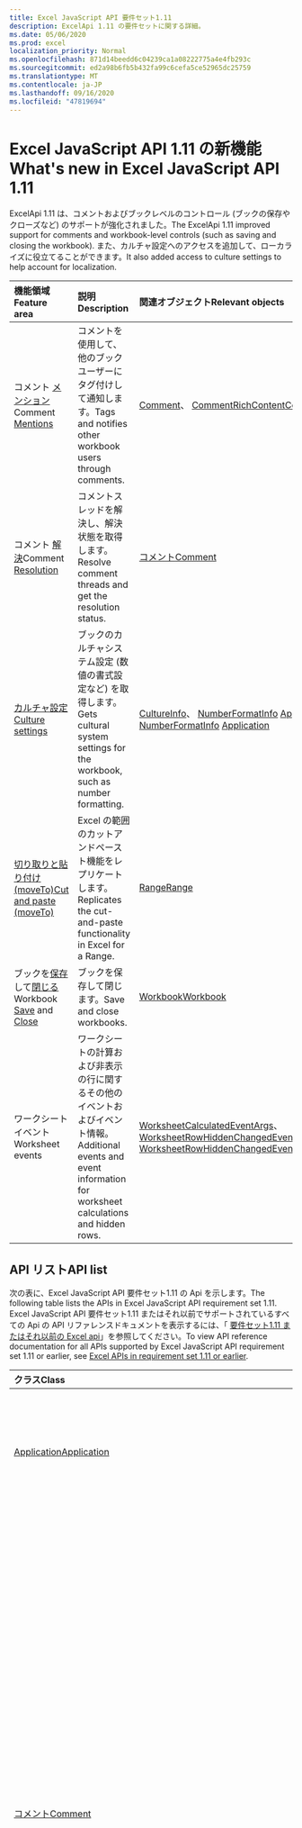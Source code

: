 ```yaml
---
title: Excel JavaScript API 要件セット1.11
description: ExcelApi 1.11 の要件セットに関する詳細。
ms.date: 05/06/2020
ms.prod: excel
localization_priority: Normal
ms.openlocfilehash: 871d14beedd6c04239ca1a08222775a4e4fb293c
ms.sourcegitcommit: ed2a98b6fb5b432fa99c6cefa5ce52965dc25759
ms.translationtype: MT
ms.contentlocale: ja-JP
ms.lasthandoff: 09/16/2020
ms.locfileid: "47819694"
---
```

# <a name="whats-new-in-excel-javascript-api-111"></a><span data-ttu-id="2261a-103">Excel JavaScript API 1.11 の新機能</span><span class="sxs-lookup"><span data-stu-id="2261a-103">What's new in Excel JavaScript API 1.11</span></span>

<span data-ttu-id="2261a-104">ExcelApi 1.11 は、コメントおよびブックレベルのコントロール (ブックの保存やクローズなど) のサポートが強化されました。</span><span class="sxs-lookup"><span data-stu-id="2261a-104">The ExcelApi 1.11 improved support for comments and workbook-level controls (such as saving and closing the workbook).</span></span> <span data-ttu-id="2261a-105">また、カルチャ設定へのアクセスを追加して、ローカライズに役立てることができます。</span><span class="sxs-lookup"><span data-stu-id="2261a-105">It also added access to culture settings to help account for localization.</span></span>

| <span data-ttu-id="2261a-106">機能領域</span><span class="sxs-lookup"><span data-stu-id="2261a-106">Feature area</span></span> | <span data-ttu-id="2261a-107">説明</span><span class="sxs-lookup"><span data-stu-id="2261a-107">Description</span></span> | <span data-ttu-id="2261a-108">関連オブジェクト</span><span class="sxs-lookup"><span data-stu-id="2261a-108">Relevant objects</span></span> |
|:--- |:--- |:--- |
| <span data-ttu-id="2261a-109">コメント [メンション](../../excel/excel-add-ins-comments.md#mentions)</span><span class="sxs-lookup"><span data-stu-id="2261a-109">Comment [Mentions](../../excel/excel-add-ins-comments.md#mentions)</span></span> |<span data-ttu-id="2261a-110">コメントを使用して、他のブックユーザーにタグ付けして通知します。</span><span class="sxs-lookup"><span data-stu-id="2261a-110">Tags and notifies other workbook users through comments.</span></span> | <span data-ttu-id="2261a-111">[Comment](/javascript/api/excel/excel.comment)、 [CommentRichContent](/javascript/api/excel/excel.commentrichcontent)</span><span class="sxs-lookup"><span data-stu-id="2261a-111">[Comment](/javascript/api/excel/excel.comment), [CommentRichContent](/javascript/api/excel/excel.commentrichcontent)</span></span> |
| <span data-ttu-id="2261a-112">コメント [解決](../../excel/excel-add-ins-comments.md#resolve-comment-threads)</span><span class="sxs-lookup"><span data-stu-id="2261a-112">Comment [Resolution](../../excel/excel-add-ins-comments.md#resolve-comment-threads)</span></span> | <span data-ttu-id="2261a-113">コメントスレッドを解決し、解決状態を取得します。</span><span class="sxs-lookup"><span data-stu-id="2261a-113">Resolve comment threads and get the resolution status.</span></span> | [<span data-ttu-id="2261a-114">コメント</span><span class="sxs-lookup"><span data-stu-id="2261a-114">Comment</span></span>](/javascript/api/excel/excel.comment) |
| [<span data-ttu-id="2261a-115">カルチャ設定</span><span class="sxs-lookup"><span data-stu-id="2261a-115">Culture settings</span></span>](../../excel/excel-add-ins-workbooks.md#access-application-culture-settings) | <span data-ttu-id="2261a-116">ブックのカルチャシステム設定 (数値の書式設定など) を取得します。</span><span class="sxs-lookup"><span data-stu-id="2261a-116">Gets cultural system settings for the workbook, such as number formatting.</span></span> | <span data-ttu-id="2261a-117">[CultureInfo](/javascript/api/excel/excel.cultureinfo)、 [NumberFormatInfo](/javascript/api/excel/excel.numberformatinfo) [Application](/javascript/api/excel/excel.application)</span><span class="sxs-lookup"><span data-stu-id="2261a-117">[CultureInfo](/javascript/api/excel/excel.cultureinfo), [NumberFormatInfo](/javascript/api/excel/excel.numberformatinfo) [Application](/javascript/api/excel/excel.application)</span></span> |
| [<span data-ttu-id="2261a-118">切り取りと貼り付け (moveTo)</span><span class="sxs-lookup"><span data-stu-id="2261a-118">Cut and paste (moveTo)</span></span>](../../excel/excel-add-ins-ranges-advanced.md#cut-copy-and-paste) | <span data-ttu-id="2261a-119">Excel の範囲のカットアンドペースト機能をレプリケートします。</span><span class="sxs-lookup"><span data-stu-id="2261a-119">Replicates the cut-and-paste functionality in Excel for a Range.</span></span> | [<span data-ttu-id="2261a-120">Range</span><span class="sxs-lookup"><span data-stu-id="2261a-120">Range</span></span>](/javascript/api/excel/excel.range) |
| <span data-ttu-id="2261a-121">ブックを[保存](../../excel/excel-add-ins-workbooks.md#save-the-workbook)して[閉じる](../../excel/excel-add-ins-workbooks.md#close-the-workbook)</span><span class="sxs-lookup"><span data-stu-id="2261a-121">Workbook [Save](../../excel/excel-add-ins-workbooks.md#save-the-workbook) and [Close](../../excel/excel-add-ins-workbooks.md#close-the-workbook)</span></span> | <span data-ttu-id="2261a-122">ブックを保存して閉じます。</span><span class="sxs-lookup"><span data-stu-id="2261a-122">Save and close workbooks.</span></span> | [<span data-ttu-id="2261a-123">Workbook</span><span class="sxs-lookup"><span data-stu-id="2261a-123">Workbook</span></span>](/javascript/api/excel/excel.workbook) |
| <span data-ttu-id="2261a-124">ワークシートイベント</span><span class="sxs-lookup"><span data-stu-id="2261a-124">Worksheet events</span></span> | <span data-ttu-id="2261a-125">ワークシートの計算および非表示の行に関するその他のイベントおよびイベント情報。</span><span class="sxs-lookup"><span data-stu-id="2261a-125">Additional events and event information for worksheet calculations and hidden rows.</span></span> | <span data-ttu-id="2261a-126">[WorksheetCalculatedEventArgs](/javascript/api/excel/excel.worksheetcalculatedeventargs)、 [WorksheetRowHiddenChangedEventArgs](/javascript/api/excel/excel.worksheetrowhiddenchangedeventargs)</span><span class="sxs-lookup"><span data-stu-id="2261a-126">[WorksheetCalculatedEventArgs](/javascript/api/excel/excel.worksheetcalculatedeventargs), [WorksheetRowHiddenChangedEventArgs](/javascript/api/excel/excel.worksheetrowhiddenchangedeventargs)</span></span> |

## <a name="api-list"></a><span data-ttu-id="2261a-127">API リスト</span><span class="sxs-lookup"><span data-stu-id="2261a-127">API list</span></span>

<span data-ttu-id="2261a-128">次の表に、Excel JavaScript API 要件セット1.11 の Api を示します。</span><span class="sxs-lookup"><span data-stu-id="2261a-128">The following table lists the APIs in Excel JavaScript API requirement set 1.11.</span></span> <span data-ttu-id="2261a-129">Excel JavaScript API 要件セット1.11 またはそれ以前でサポートされているすべての Api の API リファレンスドキュメントを表示するには、「 [要件セット1.11 またはそれ以前の Excel api](/javascript/api/excel?view=excel-js-1.11&preserve-view=true)」を参照してください。</span><span class="sxs-lookup"><span data-stu-id="2261a-129">To view API reference documentation for all APIs supported by Excel JavaScript API requirement set 1.11 or earlier, see [Excel APIs in requirement set 1.11 or earlier](/javascript/api/excel?view=excel-js-1.11&preserve-view=true).</span></span>

| <span data-ttu-id="2261a-130">クラス</span><span class="sxs-lookup"><span data-stu-id="2261a-130">Class</span></span> | <span data-ttu-id="2261a-131">フィールド</span><span class="sxs-lookup"><span data-stu-id="2261a-131">Fields</span></span> | <span data-ttu-id="2261a-132">説明</span><span class="sxs-lookup"><span data-stu-id="2261a-132">Description</span></span> |
|:---|:---|:---|
|[<span data-ttu-id="2261a-133">Application</span><span class="sxs-lookup"><span data-stu-id="2261a-133">Application</span></span>](/javascript/api/excel/excel.application)|[<span data-ttu-id="2261a-134">cultureInfo</span><span class="sxs-lookup"><span data-stu-id="2261a-134">cultureInfo</span></span>](/javascript/api/excel/excel.application#cultureinfo)|<span data-ttu-id="2261a-135">現在のシステムのカルチャ設定に基づく情報を提供します。</span><span class="sxs-lookup"><span data-stu-id="2261a-135">Provides information based on current system culture settings.</span></span> <span data-ttu-id="2261a-136">これには、カルチャ名、数値形式、およびその他のカルチャに依存する設定が含まれます。</span><span class="sxs-lookup"><span data-stu-id="2261a-136">This includes the culture names, number formatting, and other culturally dependent settings.</span></span>|
||[<span data-ttu-id="2261a-137">decimalSeparator</span><span class="sxs-lookup"><span data-stu-id="2261a-137">decimalSeparator</span></span>](/javascript/api/excel/excel.application#decimalseparator)|<span data-ttu-id="2261a-138">数値の小数点の記号として使用される文字列を取得します。</span><span class="sxs-lookup"><span data-stu-id="2261a-138">Gets the string used as the decimal separator for numeric values.</span></span> <span data-ttu-id="2261a-139">これは、Excel のローカル設定に基づいています。</span><span class="sxs-lookup"><span data-stu-id="2261a-139">This is based on Excel's local settings.</span></span>|
||[<span data-ttu-id="2261a-140">thousandsSeparator</span><span class="sxs-lookup"><span data-stu-id="2261a-140">thousandsSeparator</span></span>](/javascript/api/excel/excel.application#thousandsseparator)|<span data-ttu-id="2261a-141">数値の小数点の左側にある数字のグループを区切るために使用される文字列を取得します。</span><span class="sxs-lookup"><span data-stu-id="2261a-141">Gets the string used to separate groups of digits to the left of the decimal for numeric values.</span></span> <span data-ttu-id="2261a-142">これは、Excel のローカル設定に基づいています。</span><span class="sxs-lookup"><span data-stu-id="2261a-142">This is based on Excel's local settings.</span></span>|
||[<span data-ttu-id="2261a-143">useSystemSeparators</span><span class="sxs-lookup"><span data-stu-id="2261a-143">useSystemSeparators</span></span>](/javascript/api/excel/excel.application#usesystemseparators)|<span data-ttu-id="2261a-144">Excel のシステム区切り記号を有効にするかどうかを指定します。</span><span class="sxs-lookup"><span data-stu-id="2261a-144">Specifies if the system separators of Excel are enabled.</span></span>|
|[<span data-ttu-id="2261a-145">コメント</span><span class="sxs-lookup"><span data-stu-id="2261a-145">Comment</span></span>](/javascript/api/excel/excel.comment)|[<span data-ttu-id="2261a-146">mentions</span><span class="sxs-lookup"><span data-stu-id="2261a-146">mentions</span></span>](/javascript/api/excel/excel.comment#mentions)|<span data-ttu-id="2261a-147">コメントに記載されているエンティティ (ユーザーなど) を取得します。</span><span class="sxs-lookup"><span data-stu-id="2261a-147">Gets the entities (e.g., people) that are mentioned in comments.</span></span>|
||[<span data-ttu-id="2261a-148">richContent</span><span class="sxs-lookup"><span data-stu-id="2261a-148">richContent</span></span>](/javascript/api/excel/excel.comment#richcontent)|<span data-ttu-id="2261a-149">リッチコメントの内容 (コメント内のメンションなど) を取得します。</span><span class="sxs-lookup"><span data-stu-id="2261a-149">Gets the rich comment content (e.g., mentions in comments).</span></span> <span data-ttu-id="2261a-150">この文字列は、エンドユーザーに表示されることを意図したものではありません。</span><span class="sxs-lookup"><span data-stu-id="2261a-150">This string is not meant to be displayed to end-users.</span></span> <span data-ttu-id="2261a-151">アドインでは、リッチコメントコンテンツを解析するためにのみ使用する必要があります。</span><span class="sxs-lookup"><span data-stu-id="2261a-151">Your add-in should only use this to parse rich comment content.</span></span>|
||[<span data-ttu-id="2261a-152">解析</span><span class="sxs-lookup"><span data-stu-id="2261a-152">resolved</span></span>](/javascript/api/excel/excel.comment#resolved)|<span data-ttu-id="2261a-153">コメントスレッドの状態。</span><span class="sxs-lookup"><span data-stu-id="2261a-153">The comment thread status.</span></span> <span data-ttu-id="2261a-154">値 "true" は、コメントスレッドが解決されることを意味します。</span><span class="sxs-lookup"><span data-stu-id="2261a-154">A value of "true" means the comment thread is resolved.</span></span>|
||[<span data-ttu-id="2261a-155">updateMentions (contentWithMentions ション: CommentRichContent)</span><span class="sxs-lookup"><span data-stu-id="2261a-155">updateMentions(contentWithMentions: Excel.CommentRichContent)</span></span>](/javascript/api/excel/excel.comment#updatementions-contentwithmentions-)|<span data-ttu-id="2261a-156">特別に書式設定された文字列とメンションの一覧を使用して、コメントの内容を更新します。</span><span class="sxs-lookup"><span data-stu-id="2261a-156">Updates the comment content with a specially formatted string and a list of mentions.</span></span>|
|[<span data-ttu-id="2261a-157">CommentCollection</span><span class="sxs-lookup"><span data-stu-id="2261a-157">CommentCollection</span></span>](/javascript/api/excel/excel.commentcollection)|[<span data-ttu-id="2261a-158">add (cellAddress: Range \| string, content: CommentRichContent \| String, contenttype?: Excel)</span><span class="sxs-lookup"><span data-stu-id="2261a-158">add(cellAddress: Range \| string, content: CommentRichContent \| string, contentType?: Excel.ContentType)</span></span>](/javascript/api/excel/excel.commentcollection#add-celladdress--content--contenttype-)|<span data-ttu-id="2261a-159">指定したセルで、指定した内容の新しいコメントを作成します。</span><span class="sxs-lookup"><span data-stu-id="2261a-159">Creates a new comment with the given content on the given cell.</span></span> <span data-ttu-id="2261a-160">`InvalidArgument`指定した範囲が1つのセルより大きい場合は、エラーがスローされます。</span><span class="sxs-lookup"><span data-stu-id="2261a-160">An `InvalidArgument` error is thrown if the provided range is larger than one cell.</span></span>|
|[<span data-ttu-id="2261a-161">コメントについて</span><span class="sxs-lookup"><span data-stu-id="2261a-161">CommentMention</span></span>](/javascript/api/excel/excel.commentmention)|[<span data-ttu-id="2261a-162">email</span><span class="sxs-lookup"><span data-stu-id="2261a-162">email</span></span>](/javascript/api/excel/excel.commentmention#email)|<span data-ttu-id="2261a-163">コメントに記載されているエンティティの電子メールアドレス。</span><span class="sxs-lookup"><span data-stu-id="2261a-163">The email address of the entity that is mentioned in comment.</span></span>|
||[<span data-ttu-id="2261a-164">id</span><span class="sxs-lookup"><span data-stu-id="2261a-164">id</span></span>](/javascript/api/excel/excel.commentmention#id)|<span data-ttu-id="2261a-165">エンティティの id。</span><span class="sxs-lookup"><span data-stu-id="2261a-165">The id of the entity.</span></span> <span data-ttu-id="2261a-166">Id は、のいずれかの id と一致し `CommentRichContent.richContent` ます。</span><span class="sxs-lookup"><span data-stu-id="2261a-166">The id matches one of the ids in `CommentRichContent.richContent`.</span></span>|
||[<span data-ttu-id="2261a-167">name</span><span class="sxs-lookup"><span data-stu-id="2261a-167">name</span></span>](/javascript/api/excel/excel.commentmention#name)|<span data-ttu-id="2261a-168">Comment で言及されているエンティティの名前。</span><span class="sxs-lookup"><span data-stu-id="2261a-168">The name of the entity that is mentioned in comment.</span></span>|
|[<span data-ttu-id="2261a-169">CommentReply</span><span class="sxs-lookup"><span data-stu-id="2261a-169">CommentReply</span></span>](/javascript/api/excel/excel.commentreply)|[<span data-ttu-id="2261a-170">mentions</span><span class="sxs-lookup"><span data-stu-id="2261a-170">mentions</span></span>](/javascript/api/excel/excel.commentreply#mentions)|<span data-ttu-id="2261a-171">コメントに記載されているエンティティ (ユーザーなど)。</span><span class="sxs-lookup"><span data-stu-id="2261a-171">The entities (e.g., people) that are mentioned in comments.</span></span>|
||[<span data-ttu-id="2261a-172">解析</span><span class="sxs-lookup"><span data-stu-id="2261a-172">resolved</span></span>](/javascript/api/excel/excel.commentreply#resolved)|<span data-ttu-id="2261a-173">コメントの返信状態。</span><span class="sxs-lookup"><span data-stu-id="2261a-173">The comment reply status.</span></span> <span data-ttu-id="2261a-174">値 "true" は、応答が解決された状態であることを意味します。</span><span class="sxs-lookup"><span data-stu-id="2261a-174">A value of "true" means the reply is in the resolved state.</span></span>|
||[<span data-ttu-id="2261a-175">richContent</span><span class="sxs-lookup"><span data-stu-id="2261a-175">richContent</span></span>](/javascript/api/excel/excel.commentreply#richcontent)|<span data-ttu-id="2261a-176">リッチコメントの内容 (コメント内のメンションなど)。</span><span class="sxs-lookup"><span data-stu-id="2261a-176">The rich comment content (e.g., mentions in comments).</span></span> <span data-ttu-id="2261a-177">この文字列は、エンドユーザーに表示されることを意図したものではありません。</span><span class="sxs-lookup"><span data-stu-id="2261a-177">This string is not meant to be displayed to end-users.</span></span> <span data-ttu-id="2261a-178">アドインでは、リッチコメントコンテンツを解析するためにのみ使用する必要があります。</span><span class="sxs-lookup"><span data-stu-id="2261a-178">Your add-in should only use this to parse rich comment content.</span></span>|
||[<span data-ttu-id="2261a-179">updateMentions (contentWithMentions ション: CommentRichContent)</span><span class="sxs-lookup"><span data-stu-id="2261a-179">updateMentions(contentWithMentions: Excel.CommentRichContent)</span></span>](/javascript/api/excel/excel.commentreply#updatementions-contentwithmentions-)|<span data-ttu-id="2261a-180">特別に書式設定された文字列とメンションの一覧を使用して、コメントの内容を更新します。</span><span class="sxs-lookup"><span data-stu-id="2261a-180">Updates the comment content with a specially formatted string and a list of mentions.</span></span>|
|[<span data-ttu-id="2261a-181">CommentReplyCollection</span><span class="sxs-lookup"><span data-stu-id="2261a-181">CommentReplyCollection</span></span>](/javascript/api/excel/excel.commentreplycollection)|[<span data-ttu-id="2261a-182">add (content: CommentRichContent \| string, contenttype?: Excel)</span><span class="sxs-lookup"><span data-stu-id="2261a-182">add(content: CommentRichContent \| string, contentType?: Excel.ContentType)</span></span>](/javascript/api/excel/excel.commentreplycollection#add-content--contenttype-)|<span data-ttu-id="2261a-183">コメントのコメント返信を作成します。</span><span class="sxs-lookup"><span data-stu-id="2261a-183">Creates a comment reply for comment.</span></span>|
|[<span data-ttu-id="2261a-184">CommentRichContent</span><span class="sxs-lookup"><span data-stu-id="2261a-184">CommentRichContent</span></span>](/javascript/api/excel/excel.commentrichcontent)|[<span data-ttu-id="2261a-185">mentions</span><span class="sxs-lookup"><span data-stu-id="2261a-185">mentions</span></span>](/javascript/api/excel/excel.commentrichcontent#mentions)|<span data-ttu-id="2261a-186">コメント内で言及されているすべてのエンティティ (人物など) を含む配列。</span><span class="sxs-lookup"><span data-stu-id="2261a-186">An array containing all the entities (e.g., people) mentioned within the comment.</span></span>|
||[<span data-ttu-id="2261a-187">richContent</span><span class="sxs-lookup"><span data-stu-id="2261a-187">richContent</span></span>](/javascript/api/excel/excel.commentrichcontent#richcontent)|<span data-ttu-id="2261a-188">コメントのリッチコンテンツを指定します (たとえば、メンションを含むコメントコンテンツ、最初に説明したエンティティの id 属性は0、2番目に指定したエンティティの id 属性は1です)。</span><span class="sxs-lookup"><span data-stu-id="2261a-188">Specifies the rich content of the comment (e.g., comment content with mentions, the first mentioned entity has an id attribute of 0, and the second mentioned entity has an id attribute of 1.</span></span>|
|[<span data-ttu-id="2261a-189">CultureInfo</span><span class="sxs-lookup"><span data-stu-id="2261a-189">CultureInfo</span></span>](/javascript/api/excel/excel.cultureinfo)|[<span data-ttu-id="2261a-190">name</span><span class="sxs-lookup"><span data-stu-id="2261a-190">name</span></span>](/javascript/api/excel/excel.cultureinfo#name)|<span data-ttu-id="2261a-191">カルチャ名を languagecode2-country/regioncode2 の形式で取得します (例: "zh-cn-cn" または "en-us")。</span><span class="sxs-lookup"><span data-stu-id="2261a-191">Gets the culture name in the format languagecode2-country/regioncode2 (e.g., "zh-cn" or "en-us").</span></span> <span data-ttu-id="2261a-192">これは、現在のシステム設定に基づいています。</span><span class="sxs-lookup"><span data-stu-id="2261a-192">This is based on current system settings.</span></span>|
||[<span data-ttu-id="2261a-193">numberFormat</span><span class="sxs-lookup"><span data-stu-id="2261a-193">numberFormat</span></span>](/javascript/api/excel/excel.cultureinfo#numberformat)|<span data-ttu-id="2261a-194">数字を表示するためのカルチャに適した形式を定義します。</span><span class="sxs-lookup"><span data-stu-id="2261a-194">Defines the culturally appropriate format of displaying numbers.</span></span> <span data-ttu-id="2261a-195">これは、現在のシステムのカルチャ設定に基づいています。</span><span class="sxs-lookup"><span data-stu-id="2261a-195">This is based on current system culture settings.</span></span>|
|[<span data-ttu-id="2261a-196">NumberFormatInfo</span><span class="sxs-lookup"><span data-stu-id="2261a-196">NumberFormatInfo</span></span>](/javascript/api/excel/excel.numberformatinfo)|[<span data-ttu-id="2261a-197">numberDecimalSeparator</span><span class="sxs-lookup"><span data-stu-id="2261a-197">numberDecimalSeparator</span></span>](/javascript/api/excel/excel.numberformatinfo#numberdecimalseparator)|<span data-ttu-id="2261a-198">数値の小数点の記号として使用される文字列を取得します。</span><span class="sxs-lookup"><span data-stu-id="2261a-198">Gets the string used as the decimal separator for numeric values.</span></span> <span data-ttu-id="2261a-199">これは、現在のシステム設定に基づいています。</span><span class="sxs-lookup"><span data-stu-id="2261a-199">This is based on current system settings.</span></span>|
||[<span data-ttu-id="2261a-200">番号 Groupseparator</span><span class="sxs-lookup"><span data-stu-id="2261a-200">numberGroupSeparator</span></span>](/javascript/api/excel/excel.numberformatinfo#numbergroupseparator)|<span data-ttu-id="2261a-201">数値の小数点の左側にある数字のグループを区切るために使用される文字列を取得します。</span><span class="sxs-lookup"><span data-stu-id="2261a-201">Gets the string used to separate groups of digits to the left of the decimal for numeric values.</span></span> <span data-ttu-id="2261a-202">これは、現在のシステム設定に基づいています。</span><span class="sxs-lookup"><span data-stu-id="2261a-202">This is based on current system settings.</span></span>|
|[<span data-ttu-id="2261a-203">Range</span><span class="sxs-lookup"><span data-stu-id="2261a-203">Range</span></span>](/javascript/api/excel/excel.range)|[<span data-ttu-id="2261a-204">moveTo (destinationRange: Range \| string)</span><span class="sxs-lookup"><span data-stu-id="2261a-204">moveTo(destinationRange: Range \| string)</span></span>](/javascript/api/excel/excel.range#moveto-destinationrange-)|<span data-ttu-id="2261a-205">セルの値、書式設定、および数式を現在の範囲から移動先の範囲に移動し、そのセルの古い情報を置き換えます。</span><span class="sxs-lookup"><span data-stu-id="2261a-205">Moves cell values, formatting, and formulas from current range to the destination range, replacing the old information in those cells.</span></span>|
|[<span data-ttu-id="2261a-206">範囲の形式</span><span class="sxs-lookup"><span data-stu-id="2261a-206">RangeFormat</span></span>](/javascript/api/excel/excel.rangeformat)|[<span data-ttu-id="2261a-207">adjustIndent (金額: 数値)</span><span class="sxs-lookup"><span data-stu-id="2261a-207">adjustIndent(amount: number)</span></span>](/javascript/api/excel/excel.rangeformat#adjustindent-amount-)|<span data-ttu-id="2261a-208">範囲の書式のインデントを調整します。</span><span class="sxs-lookup"><span data-stu-id="2261a-208">Adjusts the indentation of the range formatting.</span></span> <span data-ttu-id="2261a-209">[インデント] の値の範囲は 0 ~ 250 で、文字単位です。</span><span class="sxs-lookup"><span data-stu-id="2261a-209">The indent value ranges from 0 to 250 and is measured in characters.</span></span>|
|[<span data-ttu-id="2261a-210">ブック</span><span class="sxs-lookup"><span data-stu-id="2261a-210">Workbook</span></span>](/javascript/api/excel/excel.workbook)|[<span data-ttu-id="2261a-211">close(closeBehavior?: Excel.CloseBehavior)</span><span class="sxs-lookup"><span data-stu-id="2261a-211">close(closeBehavior?: Excel.CloseBehavior)</span></span>](/javascript/api/excel/excel.workbook#close-closebehavior-)|<span data-ttu-id="2261a-212">現在のブックを閉じます。</span><span class="sxs-lookup"><span data-stu-id="2261a-212">Close current workbook.</span></span>|
||[<span data-ttu-id="2261a-213">save(saveBehavior?: Excel.SaveBehavior)</span><span class="sxs-lookup"><span data-stu-id="2261a-213">save(saveBehavior?: Excel.SaveBehavior)</span></span>](/javascript/api/excel/excel.workbook#save-savebehavior-)|<span data-ttu-id="2261a-214">現在のブックを保存します。</span><span class="sxs-lookup"><span data-stu-id="2261a-214">Save current workbook.</span></span>|
|[<span data-ttu-id="2261a-215">ワークシート</span><span class="sxs-lookup"><span data-stu-id="2261a-215">Worksheet</span></span>](/javascript/api/excel/excel.worksheet)|[<span data-ttu-id="2261a-216">onRowHiddenChanged</span><span class="sxs-lookup"><span data-stu-id="2261a-216">onRowHiddenChanged</span></span>](/javascript/api/excel/excel.worksheet#onrowhiddenchanged)|<span data-ttu-id="2261a-217">特定のワークシートで、1つまたは複数の行の非表示の状態が変更されたときに発生します。</span><span class="sxs-lookup"><span data-stu-id="2261a-217">Occurs when the hidden state of one or more rows has changed on a specific worksheet.</span></span>|
|[<span data-ttu-id="2261a-218">WorksheetCalculatedEventArgs</span><span class="sxs-lookup"><span data-stu-id="2261a-218">WorksheetCalculatedEventArgs</span></span>](/javascript/api/excel/excel.worksheetcalculatedeventargs)|[<span data-ttu-id="2261a-219">address</span><span class="sxs-lookup"><span data-stu-id="2261a-219">address</span></span>](/javascript/api/excel/excel.worksheetcalculatedeventargs#address)|<span data-ttu-id="2261a-220">計算を完了した範囲のアドレス。</span><span class="sxs-lookup"><span data-stu-id="2261a-220">The address of the range that completed calculation.</span></span>|
|[<span data-ttu-id="2261a-221">WorksheetCollection</span><span class="sxs-lookup"><span data-stu-id="2261a-221">WorksheetCollection</span></span>](/javascript/api/excel/excel.worksheetcollection)|[<span data-ttu-id="2261a-222">onRowHiddenChanged</span><span class="sxs-lookup"><span data-stu-id="2261a-222">onRowHiddenChanged</span></span>](/javascript/api/excel/excel.worksheetcollection#onrowhiddenchanged)|<span data-ttu-id="2261a-223">特定のワークシートで、1つまたは複数の行の非表示の状態が変更されたときに発生します。</span><span class="sxs-lookup"><span data-stu-id="2261a-223">Occurs when the hidden state of one or more rows has changed on a specific worksheet.</span></span>|
|[<span data-ttu-id="2261a-224">WorksheetRowHiddenChangedEventArgs</span><span class="sxs-lookup"><span data-stu-id="2261a-224">WorksheetRowHiddenChangedEventArgs</span></span>](/javascript/api/excel/excel.worksheetrowhiddenchangedeventargs)|[<span data-ttu-id="2261a-225">address</span><span class="sxs-lookup"><span data-stu-id="2261a-225">address</span></span>](/javascript/api/excel/excel.worksheetrowhiddenchangedeventargs#address)|<span data-ttu-id="2261a-226">特定のワークシートで変更されたエリアを表す範囲のアドレスを取得します。</span><span class="sxs-lookup"><span data-stu-id="2261a-226">Gets the range address that represents the changed area of a specific worksheet.</span></span>|
||[<span data-ttu-id="2261a-227">changeType</span><span class="sxs-lookup"><span data-stu-id="2261a-227">changeType</span></span>](/javascript/api/excel/excel.worksheetrowhiddenchangedeventargs#changetype)|<span data-ttu-id="2261a-228">イベントがトリガーされた方法を表す変更の種類を取得します。</span><span class="sxs-lookup"><span data-stu-id="2261a-228">Gets the type of change that represents how the event was triggered.</span></span> <span data-ttu-id="2261a-229">詳細は「`Excel.RowHiddenChangeType`」をご覧ください。</span><span class="sxs-lookup"><span data-stu-id="2261a-229">See `Excel.RowHiddenChangeType` for details.</span></span>|
||[<span data-ttu-id="2261a-230">source</span><span class="sxs-lookup"><span data-stu-id="2261a-230">source</span></span>](/javascript/api/excel/excel.worksheetrowhiddenchangedeventargs#source)|<span data-ttu-id="2261a-231">イベントのソースを取得します。</span><span class="sxs-lookup"><span data-stu-id="2261a-231">Gets the source of the event.</span></span> <span data-ttu-id="2261a-232">詳細については、Excel.EventSource をご覧ください。</span><span class="sxs-lookup"><span data-stu-id="2261a-232">See Excel.EventSource for details.</span></span>|
||[<span data-ttu-id="2261a-233">type</span><span class="sxs-lookup"><span data-stu-id="2261a-233">type</span></span>](/javascript/api/excel/excel.worksheetrowhiddenchangedeventargs#type)|<span data-ttu-id="2261a-234">イベントの種類を取得します。</span><span class="sxs-lookup"><span data-stu-id="2261a-234">Gets the type of the event.</span></span> <span data-ttu-id="2261a-235">詳細については、Excel.EventType をご覧ください。</span><span class="sxs-lookup"><span data-stu-id="2261a-235">See Excel.EventType for details.</span></span>|
||[<span data-ttu-id="2261a-236">worksheetId</span><span class="sxs-lookup"><span data-stu-id="2261a-236">worksheetId</span></span>](/javascript/api/excel/excel.worksheetrowhiddenchangedeventargs#worksheetid)|<span data-ttu-id="2261a-237">データが変更されたワークシートの ID を取得します。</span><span class="sxs-lookup"><span data-stu-id="2261a-237">Gets the id of the worksheet in which the data changed.</span></span>|

## <a name="see-also"></a><span data-ttu-id="2261a-238">関連項目</span><span class="sxs-lookup"><span data-stu-id="2261a-238">See also</span></span>

- [<span data-ttu-id="2261a-239">Excel JavaScript API リファレンス ドキュメント</span><span class="sxs-lookup"><span data-stu-id="2261a-239">Excel JavaScript API Reference Documentation</span></span>](/javascript/api/excel?view=excel-js-1.11&preserve-view=true)
- [<span data-ttu-id="2261a-240">Excel JavaScript API の要件セット</span><span class="sxs-lookup"><span data-stu-id="2261a-240">Excel JavaScript API requirement sets</span></span>](excel-api-requirement-sets.md)
